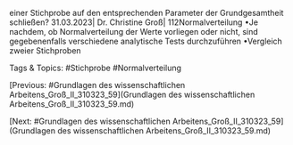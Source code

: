 einer Stichprobe auf den entsprechenden Parameter der Grundgesamtheit schließen?
31.03.2023| Dr. Christine Groß| 112Normalverteilung
•Je nachdem, ob Normalverteilung der Werte vorliegen oder nicht, sind gegebenenfalls verschiedene 
analytische Tests durchzuführen
•Vergleich zweier Stichproben

   Tags & Topics:
   #Stichprobe
   #Normalverteilung

[Previous: #Grundlagen des wissenschaftlichen Arbeitens_Groß_II_310323_59](Grundlagen des wissenschaftlichen Arbeitens_Groß_II_310323_59.md)

[Next: #Grundlagen des wissenschaftlichen Arbeitens_Groß_II_310323_59](Grundlagen des wissenschaftlichen Arbeitens_Groß_II_310323_59.md)